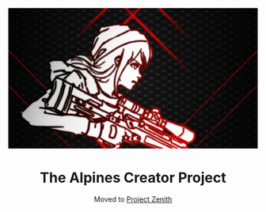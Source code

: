 <div align='center'>
<img src="The Alpines Wallpaper Base.png" />  

# The Alpines Creator Project  
Moved to [Project Zenith](https://github.com/Project-Zenith)
</div>
